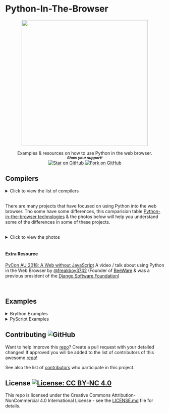 # Python-In-The-Browser
<p align="center">
  <img height="400" src="https://i.imgur.com/9Wu04TP.png" />
</p>
<div align="center">
Examples &amp; resources on how to use Python in the web browser. 
  
  
   <br>
  <small> <b><i>Show your support!</i> </b></small>
  <br>
   <a href="https://github.com/MarketingPipeline/Python-In-The-Browser">
    <img title="Star on GitHub" src="https://img.shields.io/github/stars/MarketingPipeline/Python-In-The-Browser.svg?style=social&label=Star">
  </a>
  <a href="https://github.com/MarketingPipeline/Python-In-The-Browser/fork">
    <img title="Fork on GitHub" src="https://img.shields.io/github/forks/MarketingPipeline/Python-In-The-Browser.svg?style=social&label=Fork">
  </a>
   </p>  
 </div>

## Compilers

<details>
  <summary>Click to view the list of compilers</summary>
  
  <br>


[cpython-emscripten:](https://github.com/dgym/cpython-emscripten) Python in the browser - CPython compiled with emscripten.

[Pyodide:](https://github.com/pyodide/pyodide) is a Python distribution for the browser and Node.js based on WebAssembly.

[pypyjs:](https://github.com/pypyjs/pypyjs) PyPy compiled to JavaScript.

[Batavia:](https://github.com/beeware/batavia) A JavaScript implementation that uses a virtual machine to run precompiled Python bytecode.

[Skulpt:](https://github.com/skulpt/skulpt) is a Javascript implementation of Python 2.x.

[Transcrypt:](https://github.com/qquick/transcrypt) Python 3.7 to JavaScript compiler - Lean, fast, open! 

[PyScript:](https://github.com/pyscript/pyscript) a project that aims to combine multiple open technologies into a framework that allows users to create sophisticated browser applications with Python.


[RapydScript:](https://github.com/atsepkov/RapydScript)  transpiler for a Python like language to JavaScript.

[RapydScript-ng:](https://github.com/kovidgoyal/rapydscript-ng) A improved community fork of RapydScript.  
  
</details>


<br>

There are many projects that have focused on using Python into the web browser. Tho some have some differences, this comparision table [Python-in-the-browser technologies](https://stromberg.dnsalias.org/~strombrg/pybrowser/python-browser.html) & the photos below will help you understand some of the differences in some of these projects.  
<br>
<details>
<summary>Click to view the photos</summary>
<br>
  

<div align="center">  
<img src="https://i.stack.imgur.com/jESu8.png"></img>  
<img src="https://d33wubrfki0l68.cloudfront.net/2a51872ae8224287d847c351f9330c9370dfe14d/2c521/wp-content/uploads/2019/05/screen-shot-2019-05-22-at-1.34.17-pm.png"></img>
<i> Images Taken From : <a href="https://yasoob.me/2019/05/22/running-python-in-the-browser">Running Python in the Browser - Yasoob Khalid</a> </i> </div>

</details>


<br>

#### Extra Resource

[PyCon AU 2018: A Web without JavaScript](https://www.youtube.com/watch?v=2XSeNQyPlTY) A video / talk about using Python in the Web Browser by [@freakboy3742](https://github.com/freakboy3742) (Founder of [BeeWare](https://github.com/beeware) & was a previous president of the [Django Software Foundation](https://www.djangoproject.com/foundation/))

<br>

## Examples 


<details>
  <summary>Brython Examples</summary>
  
For more detailed info on how to use Brython visit the [Brython documentation](https://brython.info/static_doc/en/intro.html) page  

- **Show Input Value**  
  [Source](https://github.com/MarketingPipeline/Python-In-The-Browser/blob/main/demos/brython/show_input_value.html),
  [Demo](https://marketingpipeline.github.io/Python-In-The-Browser/demos/brython/show_input_value.html) 
  
- **Check if Input Is Integer**  
  [Source](https://github.com/MarketingPipeline/Python-In-The-Browser/blob/main/demos/brython/check_if_interger.html),
  [Demo](https://marketingpipeline.github.io/Python-In-The-Browser/demos/brython/check_if_interger.html) 
  
- **Adding Integers**  
  [Source](https://github.com/MarketingPipeline/Python-In-The-Browser/blob/main/demos/brython/adding_intergers.html),
  [Demo](https://marketingpipeline.github.io/Python-In-The-Browser/demos/brython/adding_intergers.html)   
  
</details>



<details>
<summary>PyScript Examples</summary>

  
For more detailed info on how to use PyScript visit the [PyScript documentation](https://github.com/pyscript/pyscript/blob/main/docs/tutorials/getting-started.md) page  

- **Show Input Value**  
  [Source](https://github.com/MarketingPipeline/Python-In-The-Browser/blob/main/demos/PyScript/show_input_value.html),
  [Demo](https://marketingpipeline.github.io/Python-In-The-Browser/demos/PyScript/show_input_value.html) 
  
- **Check if Input Is Integer**  
  [Source](https://github.com/MarketingPipeline/Python-In-The-Browser/blob/main/demos/PyScript/check_if_interger.html),
  [Demo](https://marketingpipeline.github.io/Python-In-The-Browser/demos/PyScript/check_if_interger.html) 
  
- **Adding Integers**  
  [Source](https://github.com/MarketingPipeline/Python-In-The-Browser/blob/main/demos/PyScript/adding_integers.html),
  [Demo](https://marketingpipeline.github.io/Python-In-The-Browser/demos/PyScript/adding_integers.html)   
    

  
  
  
</details>



## Contributing ![GitHub](https://img.shields.io/github/contributors/MarketingPipeline/Python-In-The-Browser)

Want to help improve this [repo](https://github.com/MarketingPipeline/Python-In-The-Browser/)? Create a pull request with your detailed changes! If approved you will be added to the list of contributors of this awesome [repo](https://github.com/MarketingPipeline/Python-In-The-Browser/)!

See also the list of
[contributors](https://github.com/MarketingPipeline/Python-In-The-Browser/graphs/contributors) who
participate in this project.

## License <a href="https://github.com/MarketingPipeline/Python-In-The-Browser/blob/main/LICENSE"> <img alt="License: CC BY-NC 4.0" src="https://img.shields.io/badge/License-CC%20BY--NC%204.0-orange.svg"></img></a>


This repo is licensed under the Creative Commons Attribution-NonCommercial 4.0 International License - see the
[LICENSE.md](https://github.com/MarketingPipeline/Python-In-The-Browser/blob/main/LICENSE) file for
details.

